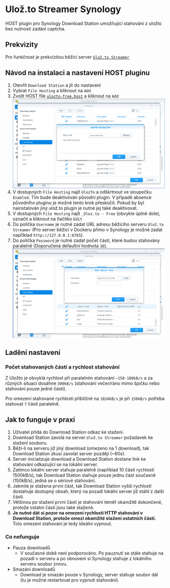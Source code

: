 # Ulož.to Streamer Synology

HOST plugin pro Synology Download Station umožňující stahování z uložto bez nutnosti zadání captcha.

## Prekvizity

Pro funkčnost je prekvizitou běžící server [`Ulož.to Streamer`](https://github.com/SpiReCZ/ulozto-streamer/tree/ulozto-streamer)

## Návod na instalaci a nastavení HOST pluginu
1. Otevřít `Download Station` a jít do nastavení
2. Vybrat `File Hosting` a kliknout na `Add`
3. Zvolit HOST file [`ulozto-free.host`](../../releases) a kliknout na `Add`
![install_host.png](images/install_host.png)
4. V dostupných `File Hosting` najít `UlozTo` a odškrtnout ve sloupečku `Enabled`. Tím bude deaktivován původní plugin. V případě absence původního pluginu je možné tento krok přeskočit. Pokud by byl nainstalován jiný ulož.to plugin je nutné jej také deaktivovat.
5. V dostupných `File Hosting` najít `_Uloz.to - Free` (obvykle úplně dole), označit a kliknout na tlačítko `Edit`
6. Do políčka `Username` je nutné zadat URL adresu běžícího serveru `Ulož.to Streamer` (Pro server běžící v Dockeru přímo v Synology je možné zadat například `http://127.0.0.1:8765`).
7. Do políčka `Password` je nutné zadat počet částí, které budou stahovány paralelně (Doporučená defaultní hodnota `10`).
![configure_host.png](images/configure_host.png)

## Ladění nastavení

### Počet stahovaných částí a rychlost stahování
Z Uložto je obvyklá rychlost při paralelním stahování `~150-180kB/s` a za různých situací dosáhne `300kB/s` (stahování večer/ráno mimo špičku nebo stahování pouze jedné části).

Pro omezení stahované rychlosti přibližně na `1024kB/s` je při `150kB/s` potřeba stahovat `7` částí paralelně.

## Jak to funguje v praxi

1. Uživatel přidá do Download Station odkaz ke stažení.
2. Download Station zavolá na server `Ulož.to Streamer` požadavek ke stažení souboru.
3. Běží-li na serveru již jiný download (omezeno na 1 download), tak Download Station zkusí zavolat server pozdějí (~60s).
4. Server inicializuje download a Download Station dostane link ke stahování odkazující se na lokální server.
6. Zatímco lokální server stahuje paralelně (například 10 částí rychlostí 1500kB/s), tak Download Station stahuje pouze jednu část současně (150kB/s), jedná se o sériové stahování.
8. Jakmile je stažena první část, tak Download Station vyšší rychlostí dostahuje dostupný obsah, který na pozadí lokální server již stáhl z další části.
9. Většinou po stažení první části je stahování téměř okamžitě dokončené, protože ostatní části jsou také stažené.
10. **Je nutné dát si pozor na omezení rychlosti HTTP stahování v Download Station, protože omezí okamžité stažení ostatních částí.** Toto omezení stahování je tedy ideální vypnout.

### Co nefunguje
- Pauza downloadů
  - V současné době není podporováno. Po pauznutí se stále stahuje na pozadí v serveru a po obnovení si Synology stahuje z lokálního serveru soubor znovu.
- Smazání downloadů
  - Download je smazán pouze v Synology, server stahuje soubor dál (tu je možné restartovat pro vypnutí stahování).